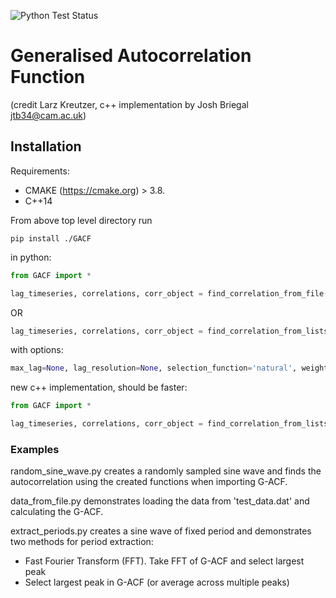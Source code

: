 ![Python Test Status](https://github.com/joshbriegal/GACF/workflows/Python%20tests/badge.svg)
  
# Generalised Autocorrelation Function 
(credit Larz Kreutzer, c++ implementation by Josh Briegal jtb34@cam.ac.uk)

## Installation
Requirements:
   * CMAKE (https://cmake.org) > 3.8.
   * C++14

From above top level directory run
```
pip install ./GACF
```
in python:

```python
from GACF import *

lag_timeseries, correlations, corr_object = find_correlation_from_file('filepath')
```
OR
```python
lag_timeseries, correlations, corr_object = find_correlation_from_lists(timeseries, values, errors=None)
```
with options:
```python
max_lag=None, lag_resolution=None, selection_function='natural', weight_function='gaussian', alpha=None
```

new c++ implementation, should be faster:
```python
from GACF import *

lag_timeseries, correlations, corr_object = find_correlation_from_lists_cpp(timeseries, values, errors=None)
```

### Examples

random_sine_wave.py creates a randomly sampled sine wave and finds the autocorrelation
using the created functions when importing G-ACF.

data_from_file.py demonstrates loading the data from 'test_data.dat' and calculating the G-ACF.

extract_periods.py creates a sine wave of fixed period and demonstrates two methods for period
extraction:
   * Fast Fourier Transform (FFT). Take FFT of G-ACF and select largest peak
   * Select largest peak in G-ACF (or average across multiple peaks)
